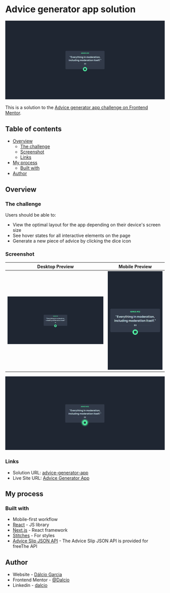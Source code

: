 # Advice generator app solution

![Desktop Previewr](./screenshots/desktop-preview.png)

This is a solution to the [Advice generator app challenge on Frontend Mentor](https://www.frontendmentor.io/challenges/advice-generator-app-QdUG-13db).

## Table of contents

- [Overview](#overview)
  - [The challenge](#the-challenge)
  - [Screenshot](#screenshot)
  - [Links](#links)
- [My process](#my-process)
  - [Built with](#built-with)
- [Author](#author)

## Overview

### The challenge

Users should be able to:

- View the optimal layout for the app depending on their device's screen size
- See hover states for all interactive elements on the page
- Generate a new piece of advice by clicking the dice icon

### Screenshot

| Desktop Preview                                       | Mobile Preview                                       |
| ----------------------------------------------------- | ---------------------------------------------------- |
| ![Desktop Preview](./screenshots/desktop-preview.png) | ![Desktop Preview](./screenshots/mobile-preview.png) |

![Desktop Preview](./screenshots/desktop-hover.png)

### Links

- Solution URL: [advice-generator-app](https://github.com/Dalcio/advice-generator-app)
- Live Site URL: [Advice Generator App](http://get-advice.vercel.app)

## My process

### Built with

- Mobile-first workflow
- [React](https://reactjs.org/) - JS library
- [Next.js](https://nextjs.org/) - React framework
- [Stitches](advice-generator-app) - For styles
- [Advice Slip JSON API](https://api.adviceslip.com/) - The Advice Slip JSON API is provided for freeThe API

## Author

- Website - [Dálcio Garcia](https://dalciogarcia.vercel.app)
- Frontend Mentor - [@Dalcio](https://www.frontendmentor.io/profile/dalcio)
- Linkedin - [dalcio](https://www.linkedin.com/in/dalcio)

